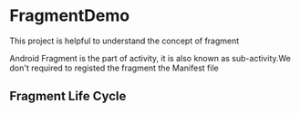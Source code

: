 # FragmentDemo
This project is helpful to understand the concept of fragment

Android Fragment is the part of activity, it is also known as sub-activity.We don't required to registed the fragment the Manifest file

<B>Fragment Life Cycle<B>
---------------------------
